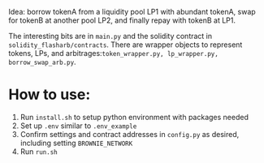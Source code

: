 Idea: borrow tokenA from a liquidity pool LP1 with abundant tokenA, swap for tokenB at another pool LP2, and finally repay with tokenB at LP1. 

The interesting bits are in `main.py` and the solidity contract in `solidity_flasharb/contracts`. 
There are wrapper objects to represent tokens, LPs, and arbitrages:`token_wrapper.py, lp_wrapper.py, borrow_swap_arb.py`.
# How to use:

1. Run `install.sh` to setup python environment with packages needed 
2. Set up `.env` similar to `.env_example`
3. Confirm settings and contract addresses in `config.py` as desired, including setting `BROWNIE_NETWORK` 
4. Run `run.sh` 
